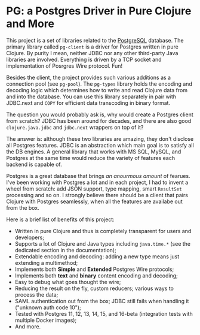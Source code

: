 # PG: a Postgres Driver in Pure Clojure and More

[postgres]: https://www.postgresql.org/

This project is a set of libraries related to the [PostgreSQL][postgres]
database. The primary library called `pg-client` is a driver for Postgres
written in pure Clojure. By purity I mean, neither JDBC nor any other
third-party Java libraries are involved. Everything is driven by a TCP socket
and implementation of Posrgres Wire protocol. Fun!

Besides the client, the project provides such various additions as a connection
pool (see `pg-pool`). The `pg-types` library holds the encoding and decoding
logic which determines how to write and read Clojure data from and into the
database. You can use this library separately in pair with JDBC.next and `COPY`
for efficient data transcoding in binary format.

The question you would probably ask is, why would create a Postgres client from
scratch? JDBC has been around for decades, and there are also good
`clojure.java.jdbc` and `jdbc.next` wrappers on top of it?

The answer is: although these two libraries are amazing, they don't disclose all
Postgres features. JDBC is an abstraction which main goal is to satisfy all the
DB engines. A general library that works with MS SQL, MySQL, and Postgres at the
same time would reduce the variety of features each backend is capable of.

Postgres is a great database that brings *an anourmous amount* of fearues. I've
been working with Postgres a lot and in each project, I had to invent a wheel
from scratch: add JSON support, type mapping, smart `ResultSet` processing and
so on. I strongly believe there should be a client that pairs Clojure with
Postgres seamlessly, when all the features are availabe out from the box.

Here is a brief list of benefits of this project:

- Written in pure Clojure and thus is completely transparent for users and
  developers;
- Supports a lot of Clojure and Java types including `java.time.*` (see the
  dedicated section in the documentation);
- Extendable encoding and decoding: adding a new type means just extending a
  multimethod;
- Implements both **Simple** and **Extended** Postgres Wire protocols;
- Implements both **text** and **binary** content encoding and decoding;
- Easy to debug what goes thought the wire;
- Reducing the result on the fly, custom reducers; various ways to process the data;
- SAML authentication out from the box; JDBC still fails when handling it
  ("unknown auth code 10");
- Tested with Postgres 11, 12, 13, 14, 15, and 16-beta (integration tests with
  multiple Docker images);
- And more.
